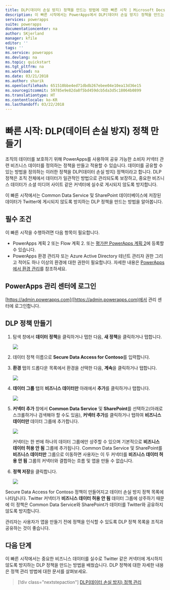 ```yaml
---
title: DLP(데이터 손실 방지) 정책을 만드는 방법에 대한 빠른 시작 | Microsoft Docs
description: 이 빠른 시작에서는 PowerApps에서 DLP(데이터 손실 방지) 정책을 만드는 방법을 알아봅니다.
services: powerapps
suite: powerapps
documentationcenter: na
author: SKjerland
manager: kfile
editor: ''
tags: ''
ms.service: powerapps
ms.devlang: na
ms.topic: quickstart
ms.tgt_pltfrm: na
ms.workload: na
ms.date: 03/21/2018
ms.author: sharik
ms.openlocfilehash: 651510bbe4ed71dbdb267ebee04e10ea13d36e15
ms.sourcegitcommit: 59785e9e82da8f5bd459dcb5da3d5c18064b0899
ms.translationtype: HT
ms.contentlocale: ko-KR
ms.lasthandoff: 03/22/2018
---
```

# <a name="quickstart-create-a-data-loss-prevention-dlp-policy"></a>빠른 시작: DLP(데이터 손실 방지) 정책 만들기
조직의 데이터를 보호하기 위해 PowerApps를 사용하여 공유 가능한 소비자 커넥터 관련 비즈니스 데이터를 정의하는 정책을 만들고 적용할 수 있습니다. 데이터를 공유할 수 있는 방법을 정의하는 이러한 정책을 DLP(데이터 손실 방지) 정책이라고 합니다. DLP 정책은 조직 전체에서 데이터가 일관적인 방법으로 관리되도록 보장하고, 중요한 비즈니스 데이터가 소셜 미디어 사이트 같은 커넥터에 실수로 게시되지 않도록 방지합니다.

이 빠른 시작에서는 Common Data Service 및 SharePoint 데이터베이스에 저장된 데이터가 Twitter에 게시되지 않도록 방지하는 DLP 정책을 만드는 방법을 알아봅니다.

## <a name="prerequisites"></a>필수 조건
이 빠른 시작을 수행하려면 다음 항목이 필요합니다.
* PowerApps 계획 2 또는 Flow 계획 2. 또는 [평가판 PowerApps 계획 2](https://web.powerapps.com/signup?redirect=marketing&email=)에 등록할 수 있습니다.
* PowerApps 환경 관리자 또는 Azure Active Directory 테넌트 관리자 권한 그리고 적어도 하나 이상의 환경에 대한 권한이 필요합니다. 자세한 내용은 [PowerApps에서 환경 관리](environments-administration.md)를 참조하세요.

## <a name="sign-in-to-the-powerapps-admin-center"></a>PowerApps 관리 센터에 로그인
[https://admin.powerapps.com]([https://admin.powerapps.com)에서 관리 센터에 로그인합니다.

## <a name="create-a-dlp-policy"></a>DLP 정책 만들기
1. 탐색 창에서 **데이터 정책**을 클릭하거나 탭한 다음, **새 정책**을 클릭하거나 탭합니다.

    ![](./media/create-dlp-policy/new-data-policy.png)
2. 데이터 정책 이름으로 **Secure Data Access for Contoso**를 입력합니다.
3. **환경** 탭의 드롭다운 목록에서 환경을 선택한 다음, **계속**을 클릭하거나 탭합니다.

    ![](./media/create-dlp-policy/select-environment.png)
4. **데이터 그룹** 탭의 **비즈니스 데이터만** 아래에서 **추가**를 클릭하거나 탭합니다.

    ![](./media/create-dlp-policy/data-groups.png)
5. **커넥터 추가** 창에서 **Common Data Service** 및 **SharePoint**를 선택하고(아래로 스크롤하거나 검색해야 할 수도 있음),  **커넥터 추가**를 클릭하거나 탭하여 **비즈니스 데이터만** 데이터 그룹에 추가합니다.

    ![](./media/create-dlp-policy/add-connectors.png)

    커넥터는 한 번에 하나의 데이터 그룹에만 상주할 수 있으며 기본적으로 **비즈니스 데이터 허용 안 됨** 그룹에 추가됩니다. Common Data Service 및 SharePoint를 **비즈니스 데이터만** 그룹으로 이동하면 사용자는 이 두 커넥터를 **비즈니스 데이터 허용 안 됨** 그룹의 커넥터와 결합하는 흐름 및 앱을 만들 수 없습니다.
6. **정책 저장**을 클릭합니다.

    ![](./media/create-dlp-policy/save-policy.png)

Secure Data Access for Contoso 정책이 만들어지고 데이터 손실 방지 정책 목록에 나타납니다. Twitter 커넥터가 **비즈니스 데이터 허용 안 됨** 데이터 그룹에 상주하기 때문에 이 정책은 Common Data Service와 SharePoint가 데이터를 Twitter와 공유하지 않도록 방지합니다.

관리자는 사용자가 앱을 만들기 전에 정책을 인식할 수 있도록 DLP 정책 목록을 조직과 공유하는 것이 좋습니다.

## <a name="next-steps"></a>다음 단계
이 빠른 시작에서는 중요한 비즈니스 데이터를 실수로 Twitter 같은 커넥터에 게시하지 않도록 방지하는 DLP 정책을 만드는 방법을 배웠습니다. DLP 정책에 대한 자세한 내용은 정책 관리 방법에 대한 문서를 살펴보세요.

> [!div class="nextstepaction"]
> [DLP(데이터 손실 방지) 정책 관리](prevent-data-loss.md)
